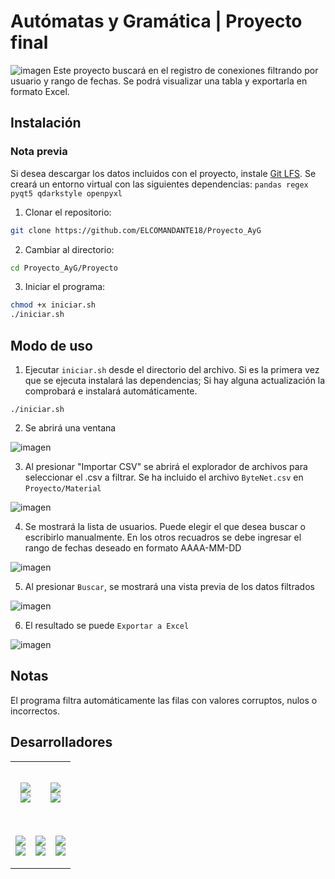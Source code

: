 # Autómatas y Gramática | Proyecto final
![imagen](https://github.com/ELCOMANDANTE18/Proyecto_AyG/assets/96461803/a4735d77-0cd8-441c-933a-21f05ba12234)
Este proyecto buscará en el registro de conexiones filtrando por usuario y rango de fechas. Se podrá visualizar una tabla y exportarla en formato Excel.
## Instalación
### Nota previa
Si desea descargar los datos incluidos con el proyecto, instale [Git LFS](https://git-lfs.com/).
Se creará un entorno virtual con las siguientes dependencias: `pandas regex pyqt5 qdarkstyle openpyxl`
1. Clonar el repositorio:
```bash
git clone https://github.com/ELCOMANDANTE18/Proyecto_AyG
```
2. Cambiar al directorio:
```bash
cd Proyecto_AyG/Proyecto
```
3. Iniciar el programa:
```bash
chmod +x iniciar.sh
./iniciar.sh
```
## Modo de uso
1. Ejecutar `iniciar.sh` desde el directorio del archivo. Si es la primera vez que se ejecuta instalará las dependencias; Si hay alguna actualización la comprobará e instalará automáticamente.
```
./iniciar.sh
```
2. Se abrirá una ventana

![imagen](https://github.com/ELCOMANDANTE18/Proyecto_AyG/assets/96461803/b214daf8-7e59-4aed-851f-62bb73b28969)

3. Al presionar "Importar CSV" se abrirá el explorador de archivos para seleccionar el .csv a filtrar. Se ha incluido el archivo `ByteNet.csv` en `Proyecto/Material`

![imagen](https://github.com/ELCOMANDANTE18/Proyecto_AyG/assets/96461803/a81306e3-89bf-4adf-a6a5-53764ee96328)

4. Se mostrará la lista de usuarios. Puede elegir el que desea buscar o escribirlo manualmente. En los otros recuadros se debe ingresar el rango de fechas deseado en formato AAAA-MM-DD

![imagen](https://github.com/ELCOMANDANTE18/Proyecto_AyG/assets/96461803/4cf3b462-5fea-4089-9e35-71142049f037)

5. Al presionar `Buscar`, se mostrará una vista previa de los datos filtrados

![imagen](https://github.com/ELCOMANDANTE18/Proyecto_AyG/assets/96461803/82dedcec-dfdf-4a33-8c2a-ad69886ac531)

6. El resultado se puede `Exportar a Excel`

![imagen](https://github.com/ELCOMANDANTE18/Proyecto_AyG/assets/96461803/a36010dc-2843-4085-bbdc-eaf5aa553154)

## Notas
El programa filtra automáticamente las filas con valores corruptos, nulos o incorrectos.
## Desarrolladores
<table>
  <tr>
    <td colspan="3">
      <!-- Víctor Benjamín Giménez -->
      <div align="justify">
        <!-- Profile -->
        <p align="center">
          <samp>
            <b>
              <br>
              <img src="https://images.weserv.nl/?url=https://avatars.githubusercontent.com/u/90203317?v=latest&h=128&w=128&fit=cover&mask=circle&maxage=7d">
            </b>
            <br>
            <img src="https://readme-typing-svg.herokuapp.com/?font=Iosevka&duration=3000&pause=1000&color=FFFFFF&center=true&background=00000080&width=435&lines=Victor+Benjam%C3%ADn+Gim%C3%A9nez;Legajo%3A+61174;vb.gimenez%40alumno.um.edu.ar">
          </samp>
        </p>
      </div>
    </td>
    <td colspan="3">
      <!-- Adriano Gabriel Tisera Aguilera -->
      <div align="justify">
        <!-- Profile -->
        <p align="center">
          <samp>
            <b>
              <br>
              <img src="https://images.weserv.nl/?url=https://avatars.githubusercontent.com/u/96461803?v=latest&h=128&w=128&fit=cover&mask=circle&maxage=7d">
            </b>
            <br>
            <img src="https://readme-typing-svg.herokuapp.com/?font=Iosevka&duration=3000&pause=1000&color=FFFFFF&center=true&background=00000080&width=435&lines=Adriano+Gabriel+Tisera+Aguilera;Legajo%3A+59059;ag.tisera%40alumno.um.edu.ar">
            <br>
            <b>
            </b>
          </samp>
        </p>
      </div>
    </td>
  </tr>
  <tr>
    <td colspan="2">
      <!-- Facundo Gabriel Mala Palleres -->
      <div align="justify">
        <!-- Profile -->
        <p align="center">
          <samp>
            <b>
              <br>
              <img src="https://images.weserv.nl/?url=https://avatars.githubusercontent.com/u/102122973?v=latest&h=128&w=128&fit=cover&mask=circle&maxage=7d">
            </b>
            <br>
            <img src="https://readme-typing-svg.herokuapp.com/?font=Iosevka&duration=3000&pause=1000&color=FFFFFF&center=true&background=00000080&width=435&lines=Facundo+Gabriel+Mala+Palleres;Legajo%3A+61244;f.mala%40alumno.um.edu.ar">
            <br>
            <b>
            </b>
          </samp>
        </p>
      </div>
    </td>
    <td colspan="2">
      <!-- Matías Agustín Pérez -->
      <div align="justify">
        <!-- Profile -->
        <p align="center">
          <samp>
            <b>
              <br>
              <img src="https://images.weserv.nl/?url=https://avatars.githubusercontent.com/u/90203616?v=latest&h=128&w=128&fit=cover&mask=circle&maxage=7d">
            </b>
            <br>
            <img src="https://readme-typing-svg.herokuapp.com/?font=Iosevka&duration=3000&pause=1000&color=FFFFFF&center=true&background=00000080&width=435&lines=Matías+Agustín+Pérez;Legajo%3A+61218;maag.perez%40alumno.um.edu.ar">
            <br>
            <b>
            </b>
          </samp>
        </p>
      </div>
    </td>
    <td colspan="2">
      <!-- Anna Clara Páez Rocha -->
      <div align="justify">
        <!-- Profile -->
        <p align="center">
          <samp>
            <b>
              <br>
              <img src="https://images.weserv.nl/?url=https://avatars.githubusercontent.com/u/102602385?v=latest&h=128&w=128&fit=cover&mask=circle&maxage=7d">
            </b>
            <br>
            <img src="https://readme-typing-svg.herokuapp.com/?font=Iosevka&duration=3000&pause=1000&color=FFFFFF&center=true&background=00000080&width=435&lines=Anna+Clara+Páez+Rocha;Legajo%3A+61164;ac.paez%40alumno.um.edu.ar">
            <br>
            <b>
            </b>
          </samp>
        </p>
      </div>
    </td>
  </tr>
</table>

